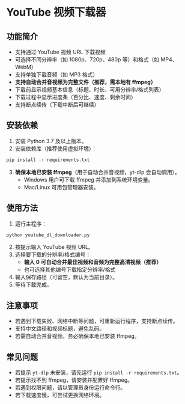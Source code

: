 # YouTube 视频下载器

## 功能简介
- 支持通过 YouTube 视频 URL 下载视频
- 可选择不同分辨率（如 1080p、720p、480p 等）和格式（如 MP4、WebM）
- 支持单独下载音频（如 MP3 格式）
- **支持自动合并音视频为完整文件（推荐，需本地有 ffmpeg）**
- 下载前显示视频基本信息（标题、时长、可用分辨率/格式列表）
- 下载过程中显示进度条（百分比、速度、剩余时间）
- 支持断点续传（下载中断后可继续）

## 安装依赖

1. 安装 Python 3.7 及以上版本。
2. 安装依赖库（推荐使用虚拟环境）：

```bash
pip install -r requirements.txt
```

3. **确保本地已安装 ffmpeg**（用于自动合并音视频，yt-dlp 会自动调用）。
   - Windows 用户可下载 ffmpeg 并添加到系统环境变量。
   - Mac/Linux 可用包管理器安装。

## 使用方法

1. 运行主程序：

```bash
python youtube_dl_downloader.py
```

2. 按提示输入 YouTube 视频 URL。
3. 选择要下载的分辨率/格式编号：
   - **输入 0 可自动合并最佳视频和音频为完整高清视频（推荐）**
   - 也可选择其他编号下载指定分辨率/格式
4. 输入保存路径（可留空，默认为当前目录）。
5. 等待下载完成。

## 注意事项
- 若遇到下载失败、网络中断等问题，可重新运行程序，支持断点续传。
- 支持中文路径和视频标题，避免乱码。
- 若需自动合并音视频，务必确保本地已安装 ffmpeg。

## 常见问题
- 若提示 `yt-dlp` 未安装，请先运行 `pip install -r requirements.txt`。
- 若提示找不到 ffmpeg，请安装并配置好 ffmpeg。
- 若遇到权限问题，请以管理员身份运行命令行。
- 若下载速度慢，可尝试更换网络环境。
